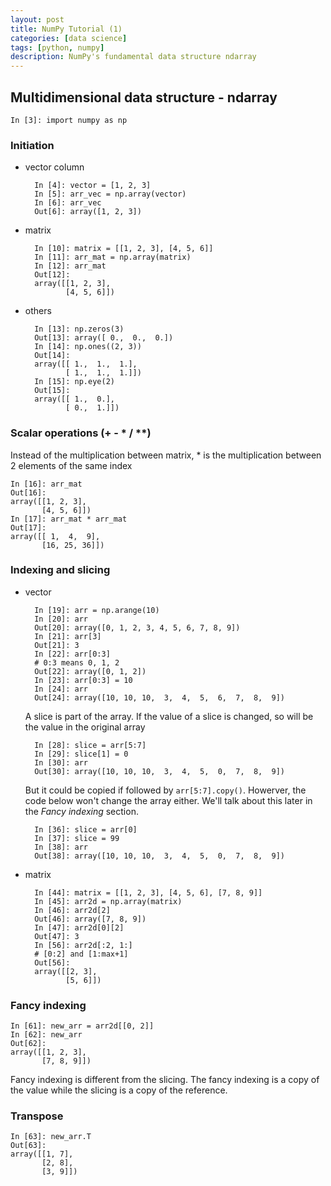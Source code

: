 ```yaml
---
layout: post
title: NumPy Tutorial (1)
categories: [data science]
tags: [python, numpy]
description: NumPy's fundamental data structure ndarray
---
```

## Multidimensional data structure - ndarray
	In [3]: import numpy as np

### Initiation
- vector column  

		In [4]: vector = [1, 2, 3]
		In [5]: arr_vec = np.array(vector)
		In [6]: arr_vec
		Out[6]: array([1, 2, 3])

- matrix

		In [10]: matrix = [[1, 2, 3], [4, 5, 6]]
		In [11]: arr_mat = np.array(matrix)
		In [12]: arr_mat
		Out[12]: 
		array([[1, 2, 3],
		       [4, 5, 6]])

- others

		In [13]: np.zeros(3)
		Out[13]: array([ 0.,  0.,  0.])
		In [14]: np.ones((2, 3))
		Out[14]: 
		array([[ 1.,  1.,  1.],
		       [ 1.,  1.,  1.]])
		In [15]: np.eye(2)
		Out[15]: 
		array([[ 1.,  0.],
		       [ 0.,  1.]])

### Scalar operations (+ - * / **)
Instead of the multiplication between matrix, * is the multiplication between 2 elements of the same index

	In [16]: arr_mat
	Out[16]: 
	array([[1, 2, 3],
	       [4, 5, 6]])
	In [17]: arr_mat * arr_mat
	Out[17]: 
	array([[ 1,  4,  9],
	       [16, 25, 36]])

### Indexing and slicing
- vector

		In [19]: arr = np.arange(10)
		In [20]: arr
		Out[20]: array([0, 1, 2, 3, 4, 5, 6, 7, 8, 9])
		In [21]: arr[3]
		Out[21]: 3
		In [22]: arr[0:3]
		# 0:3 means 0, 1, 2
		Out[22]: array([0, 1, 2])
		In [23]: arr[0:3] = 10
		In [24]: arr
		Out[24]: array([10, 10, 10,  3,  4,  5,  6,  7,  8,  9])
  
  A slice is part of the array. If the value of a slice is changed, so will be the value in the original array

		In [28]: slice = arr[5:7]
		In [29]: slice[1] = 0
		In [30]: arr
		Out[30]: array([10, 10, 10,  3,  4,  5,  0,  7,  8,  9])
  
  But it could be copied if followed by ```arr[5:7].copy()```. Howerver, the code below won't change the array either. We'll talk about this later in the *Fancy indexing* section.
  
		In [36]: slice = arr[0]
		In [37]: slice = 99
		In [38]: arr
		Out[38]: array([10, 10, 10,  3,  4,  5,  0,  7,  8,  9])

- matrix

		In [44]: matrix = [[1, 2, 3], [4, 5, 6], [7, 8, 9]]
		In [45]: arr2d = np.array(matrix)
		In [46]: arr2d[2]
		Out[46]: array([7, 8, 9])
		In [47]: arr2d[0][2]
		Out[47]: 3
		In [56]: arr2d[:2, 1:]
		# [0:2] and [1:max+1]
		Out[56]: 
		array([[2, 3],
		       [5, 6]])

### Fancy indexing
	In [61]: new_arr = arr2d[[0, 2]]
	In [62]: new_arr
	Out[62]: 
	array([[1, 2, 3],
	       [7, 8, 9]])
	       
Fancy indexing is different from the slicing. The fancy indexing is a copy of the value while the slicing is a copy of the reference.

### Transpose

	In [63]: new_arr.T
	Out[63]: 
	array([[1, 7],
	       [2, 8],
	       [3, 9]])

